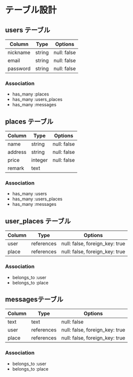 # テーブル設計

## users テーブル

| Column         | Type   | Options     |
| ---------------| ------ | ----------- |
| nickname       | string | null: false |
| email          | string | null: false |
| password       | string | null: false |

### Association
- has_many :places
- has_many :users_places
- has_many :messages

## places テーブル
| Column              | Type   | Options     |
| --------------------| ------ | ----------- |
| name                | string | null: false |
| address             | string | null: false |
| price               | integer | null: false |
| remark              | text |


### Association
- has_many :users
- has_many :users_places
- has_many :messages

## user_places テーブル
| Column          | Type   | Options     |
| ----------------| ------ | ----------- |
| user         | references | null: false, foreign_key: true |
| place         | references | null: false, foreign_key: true |

### Association
- belongs_to :user
- belongs_to :place

## messagesテーブル
| Column           | Type   | Options     |
| -----------------| ------ | ----------- |
| text             | text | null: false |
| user          | references | null: false, foreign_key: true |
| place         | references | null: false, foreign_key: true |

### Association
- belongs_to :user
- belongs_to :place